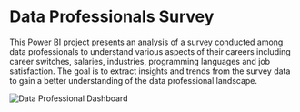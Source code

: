 # Data Professionals Survey
This Power BI project presents an analysis of a survey conducted among data professionals to understand various aspects of their careers including career switches, salaries, industries, programming languages and job satisfaction. The goal is to extract insights and trends from the survey data to gain a better understanding of the data professional landscape.

![Data Professional Dashboard](https://github.com/Tobaebangz/Data-Professional-Survey/assets/99491761/9460c0de-3651-471f-95c7-d1ba1e896c05)
